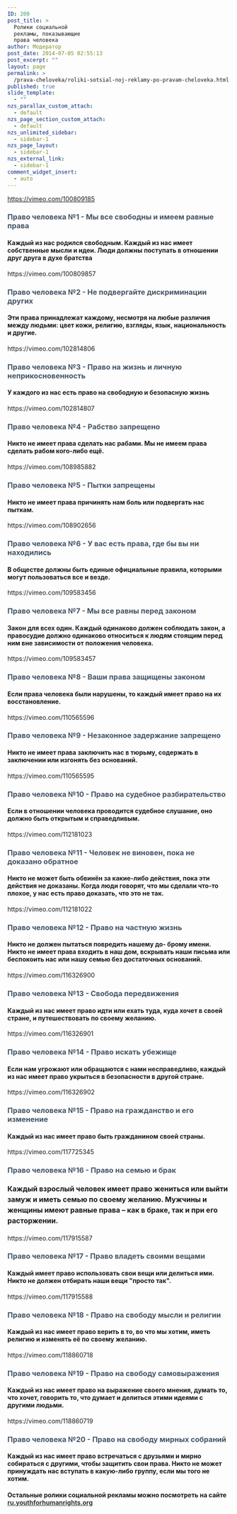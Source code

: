 ```yaml
---
ID: 200
post_title: >
  Ролики социальной
  рекламы, показывающие
  права человека
author: Модератор
post_date: 2014-07-05 02:55:13
post_excerpt: ""
layout: page
permalink: >
  /prava-cheloveka/roliki-sotsial-noj-reklamy-po-pravam-cheloveka.html
published: true
slide_template:
  - ""
nzs_parallax_custom_attach:
  - default
nzs_page_section_custom_attach:
  - default
nzs_unlimited_sidebar:
  - sidebar-1
nzs_page_layout:
  - sidebar-1
nzs_external_link:
  - sidebar-1
comment_widget_insert:
  - auto
---
```

https://vimeo.com/100809185
<h3 class="js-clip_title" style="color: #445566;">Право человека №1 - Мы все свободны и имеем равные права</h3>
<h4>Каждый из нас родился свободным. Каждый из нас имеет собственные мысли и идеи. Люди должны поступать в отношении друг друга в духе братства</h4>
https://vimeo.com/100809857
<h3 class="js-clip_title" style="color: #445566;">Право человека №2 - Не подвергайте дискриминации других</h3>
<h4>Эти права принадлежат каждому, несмотря на любые различия между людьми: цвет кожи, религию, взгляды, язык, национальность и другие.</h4>
https://vimeo.com/102814806
<h3 class="js-clip_title" style="color: #445566;">Право человека №3 - Право на жизнь и личную неприкосновенность</h3>
<h4>У каждого из нас есть право на свободную и безопасную жизнь</h4>
https://vimeo.com/102814807
<h3 class="js-clip_title" style="color: #445566;">Право человека №4 - Рабство запрещено</h3>
<h4>Никто не имеет права сделать нас рабами. Мы не имеем права сделать рабом кого-либо ещё.</h4>
https://vimeo.com/108985882
<h3 class="js-clip_title" style="color: #445566;">Право человека №5 - Пытки запрещены</h3>
<h4>Никто не имеет права причинять нам боль или подвергать нас пыткам.</h4>
https://vimeo.com/108902656
<h3 class="js-clip_title" style="color: #445566;">Право человека №6 - У вас есть права, где бы вы ни находились</h3>
<h4>В обществе должны быть единые официальные правила, которыми могут пользоваться все и везде.</h4>
https://vimeo.com/109583456
<h3 class="js-clip_title" style="color: #445566;">Право человека №7 - Мы все равны перед законом</h3>
<h4>Закон для всех один. Каждый одинаково должен соблюдать закон, а правосудие должно одинаково относиться к людям стоящим перед ним вне зависимости от положения человека.</h4>
https://vimeo.com/109583457
<h3 class="js-clip_title" style="color: #445566;">Право человека №8 - Ваши права защищены законом</h3>
<h4>Если права человека были нарушены, то каждый имеет право на их восстановление.</h4>
https://vimeo.com/110565596
<h3 class="js-clip_title" style="color: #445566;">Право человека №9 - Незаконное задержание запрещено</h3>
<h4>Никто не имеет права заключить нас в тюрьму, содержать в заключении или изгонять без оснований.</h4>
https://vimeo.com/110565595
<h3 class="js-clip_title" style="color: #445566;">Право человека №10 - Право на судебное разбирательство</h3>
<h4>Если в отношении человека проводится судебное слушание, оно должно быть открытым и справедливым.</h4>
https://vimeo.com/112181023
<h3 class="js-clip_title" style="color: #445566;">Право человека №11 - Человек не виновен, пока не доказано обратное</h3>
<h4>Никто не может быть обвинён за какие-либо действия, пока эти действия не доказаны. Когда люди говорят, что мы сделали что-то плохое, у нас есть право доказать, что это не так.</h4>
https://vimeo.com/112181022
<h3 class="js-clip_title" style="color: #445566;">Право человека №12 - Право на частную жизнь</h3>
<h4>Никто не должен пытаться повредить нашему до- брому имени. Никто не имеет права входить в наш дом, вскрывать наши письма или беспокоить нас или нашу семью без достаточных оснований.</h4>
https://vimeo.com/116326900
<h3 class="js-clip_title" style="color: #445566;">Право человека №13 - Свобода передвижения</h3>
<h4>Каждый из нас имеет право идти или ехать туда, куда хочет в своей стране, и путешествовать по своему желанию.</h4>
https://vimeo.com/116326901
<h3 class="js-clip_title" style="color: #445566;">Право человека №14 - Право искать убежище</h3>
<h4>Если нам угрожают или обращаются с нами несправедливо, каждый из нас имеет право укрыться в безопасности в другой стране.</h4>
https://vimeo.com/116326902
<h3 class="js-clip_title" style="color: #445566;">Право человека №15 - Право на гражданство и его изменение</h3>
<h4>Каждый из нас имеет право быть гражданином своей страны.</h4>
https://vimeo.com/117725345
<h3 class="js-clip_title" style="color: #445566;">Право человека №16 - Право на семью и брак</h3>
<h4><span style="font-size: 16px; line-height: 1.5;">Каждый взрослый человек имеет право жениться или выйти замуж и иметь семью по своему желанию. Мужчины и женщины имеют равные права – как в браке, так и при его расторжении.</span></h4>
https://vimeo.com/117915587
<h3 class="js-clip_title" style="color: #445566;">Право человека №17 - Право владеть своими вещами</h3>
<h4>Каждый имеет право использовать свои вещи или делиться ими. Никто не должен отбирать наши вещи "просто так".</h4>
https://vimeo.com/117915588
<h3 class="js-clip_title" style="color: #445566;">Право человека №18 - Право на свободу мысли и религии</h3>
<h4>Каждый из нас имеет право верить в то, во что мы хотим, иметь религию и изменять её по своему желанию.</h4>
https://vimeo.com/118860718
<h3 class="js-clip_title" style="color: #445566;">Право человека №19 - Право на свободу самовыражения</h3>
<h4>Каждый из нас имеет право на выражение своего мнения, думать то, что хочет, говорить то, что думает и делиться этими идеями с другими людьми.</h4>
https://vimeo.com/118860719
<h3 class="js-clip_title" style="color: #445566;">Право человека №20 - Право на свободу мирных собраний</h3>
<h4>Каждый из нас имеет право встречаться с друзьями и мирно собираться с другими, чтобы защитить свои права. Никто не может принуждать нас вступать в какую-либо группу, если мы того не хотим.</h4>
<h4></h4>
<h4>Остальные ролики социальной рекламы можно посмотреть на сайте <a style="color: #333333;" href="http://ru.youthforhumanrights.org/" target="_blank">ru.youthforhumanrights.org</a></h4>